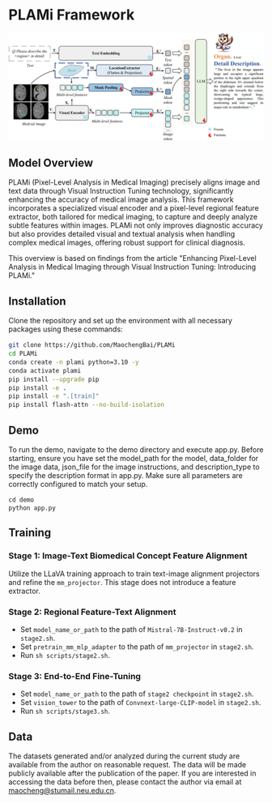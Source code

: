 
# PLAMi Framework

<div align="center">
    <img src="./assets/framework.png" width="800px">
</div>

## Model Overview

PLAMi (Pixel-Level Analysis in Medical Imaging) precisely aligns image and text data through Visual Instruction Tuning technology, significantly enhancing the accuracy of medical image analysis. This framework incorporates a specialized visual encoder and a pixel-level regional feature extractor, both tailored for medical imaging, to capture and deeply analyze subtle features within images. PLAMi not only improves diagnostic accuracy but also provides detailed visual and textual analysis when handling complex medical images, offering robust support for clinical diagnosis.

This overview is based on findings from the article "Enhancing Pixel-Level Analysis in Medical Imaging through Visual Instruction Tuning: Introducing PLAMi."


## Installation

Clone the repository and set up the environment with all necessary packages using these commands:

```bash
git clone https://github.com/MaochengBai/PLAMi
cd PLAMi
conda create -n plami python=3.10 -y
conda activate plami
pip install --upgrade pip
pip install -e .
pip install -e ".[train]"
pip install flash-attn --no-build-isolation
```
## Demo

To run the demo, navigate to the demo directory and execute app.py. Before starting, ensure you have set the model_path for the model, data_folder for the image data, json_file for the image instructions, and description_type to specify the description format in app.py. Make sure all parameters are correctly configured to match your setup.
```
cd demo
python app.py 
```

## Training

### Stage 1: Image-Text Biomedical Concept Feature Alignment
Utilize the LLaVA training approach to train text-image alignment projectors and refine the `mm_projector`. This stage does not introduce a feature extractor.

### Stage 2: Regional Feature-Text Alignment
- Set `model_name_or_path` to the path of `Mistral-7B-Instruct-v0.2` in `stage2.sh`.
- Set `pretrain_mm_mlp_adapter` to the path of `mm_projector` in `stage2.sh`.
- Run `sh scripts/stage2.sh`.

### Stage 3: End-to-End Fine-Tuning
- Set `model_name_or_path` to the path of `stage2 checkpoint` in `stage2.sh`.
- Set `vision_tower` to the path of `Convnext-large-CLIP-model` in `stage2.sh`.
- Run `sh scripts/stage3.sh`.


## Data

The datasets generated and/or analyzed during the current study are available from the author on reasonable request. The data will be made publicly available after the publication of the paper. If you are interested in accessing the data before then, please contact the author via email at maocheng@stumail.neu.edu.cn.

